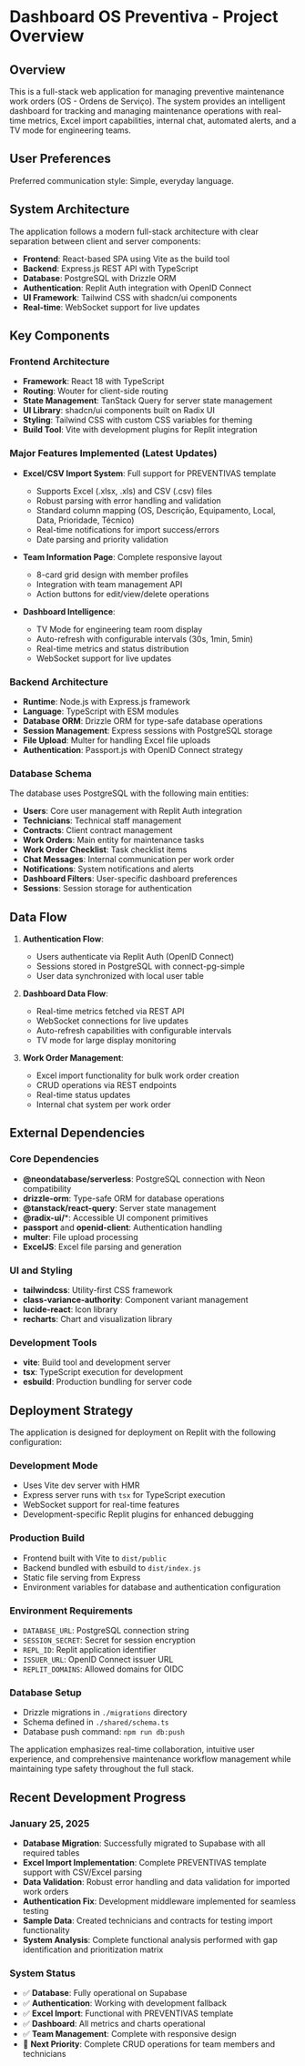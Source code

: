 # Dashboard OS Preventiva - Project Overview

## Overview

This is a full-stack web application for managing preventive maintenance work orders (OS - Ordens de Serviço). The system provides an intelligent dashboard for tracking and managing maintenance operations with real-time metrics, Excel import capabilities, internal chat, automated alerts, and a TV mode for engineering teams.

## User Preferences

Preferred communication style: Simple, everyday language.

## System Architecture

The application follows a modern full-stack architecture with clear separation between client and server components:

- **Frontend**: React-based SPA using Vite as the build tool
- **Backend**: Express.js REST API with TypeScript
- **Database**: PostgreSQL with Drizzle ORM
- **Authentication**: Replit Auth integration with OpenID Connect
- **UI Framework**: Tailwind CSS with shadcn/ui components
- **Real-time**: WebSocket support for live updates

## Key Components

### Frontend Architecture

- **Framework**: React 18 with TypeScript
- **Routing**: Wouter for client-side routing
- **State Management**: TanStack Query for server state management
- **UI Library**: shadcn/ui components built on Radix UI
- **Styling**: Tailwind CSS with custom CSS variables for theming
- **Build Tool**: Vite with development plugins for Replit integration

### Major Features Implemented (Latest Updates)

- **Excel/CSV Import System**: Full support for PREVENTIVAS template
  - Supports Excel (.xlsx, .xls) and CSV (.csv) files
  - Robust parsing with error handling and validation
  - Standard column mapping (OS, Descrição, Equipamento, Local, Data, Prioridade, Técnico)
  - Real-time notifications for import success/errors
  - Date parsing and priority validation

- **Team Information Page**: Complete responsive layout
  - 8-card grid design with member profiles
  - Integration with team management API
  - Action buttons for edit/view/delete operations

- **Dashboard Intelligence**: 
  - TV Mode for engineering team room display
  - Auto-refresh with configurable intervals (30s, 1min, 5min)
  - Real-time metrics and status distribution
  - WebSocket support for live updates

### Backend Architecture

- **Runtime**: Node.js with Express.js framework
- **Language**: TypeScript with ESM modules
- **Database ORM**: Drizzle ORM for type-safe database operations
- **Session Management**: Express sessions with PostgreSQL storage
- **File Upload**: Multer for handling Excel file uploads
- **Authentication**: Passport.js with OpenID Connect strategy

### Database Schema

The database uses PostgreSQL with the following main entities:
- **Users**: Core user management with Replit Auth integration
- **Technicians**: Technical staff management
- **Contracts**: Client contract management
- **Work Orders**: Main entity for maintenance tasks
- **Work Order Checklist**: Task checklist items
- **Chat Messages**: Internal communication per work order
- **Notifications**: System notifications and alerts
- **Dashboard Filters**: User-specific dashboard preferences
- **Sessions**: Session storage for authentication

## Data Flow

1. **Authentication Flow**: 
   - Users authenticate via Replit Auth (OpenID Connect)
   - Sessions stored in PostgreSQL with connect-pg-simple
   - User data synchronized with local user table

2. **Dashboard Data Flow**:
   - Real-time metrics fetched via REST API
   - WebSocket connections for live updates
   - Auto-refresh capabilities with configurable intervals
   - TV mode for large display monitoring

3. **Work Order Management**:
   - Excel import functionality for bulk work order creation
   - CRUD operations via REST endpoints
   - Real-time status updates
   - Internal chat system per work order

## External Dependencies

### Core Dependencies
- **@neondatabase/serverless**: PostgreSQL connection with Neon compatibility
- **drizzle-orm**: Type-safe ORM for database operations
- **@tanstack/react-query**: Server state management
- **@radix-ui/***: Accessible UI component primitives
- **passport** and **openid-client**: Authentication handling
- **multer**: File upload processing
- **ExcelJS**: Excel file parsing and generation

### UI and Styling
- **tailwindcss**: Utility-first CSS framework
- **class-variance-authority**: Component variant management
- **lucide-react**: Icon library
- **recharts**: Chart and visualization library

### Development Tools
- **vite**: Build tool and development server
- **tsx**: TypeScript execution for development
- **esbuild**: Production bundling for server code

## Deployment Strategy

The application is designed for deployment on Replit with the following configuration:

### Development Mode
- Uses Vite dev server with HMR
- Express server runs with `tsx` for TypeScript execution
- WebSocket support for real-time features
- Development-specific Replit plugins for enhanced debugging

### Production Build
- Frontend built with Vite to `dist/public`
- Backend bundled with esbuild to `dist/index.js`
- Static file serving from Express
- Environment variables for database and authentication configuration

### Environment Requirements
- `DATABASE_URL`: PostgreSQL connection string
- `SESSION_SECRET`: Secret for session encryption
- `REPL_ID`: Replit application identifier
- `ISSUER_URL`: OpenID Connect issuer URL
- `REPLIT_DOMAINS`: Allowed domains for OIDC

### Database Setup
- Drizzle migrations in `./migrations` directory
- Schema defined in `./shared/schema.ts`
- Database push command: `npm run db:push`

The application emphasizes real-time collaboration, intuitive user experience, and comprehensive maintenance workflow management while maintaining type safety throughout the full stack.

## Recent Development Progress

### January 25, 2025
- **Database Migration**: Successfully migrated to Supabase with all required tables
- **Excel Import Implementation**: Complete PREVENTIVAS template support with CSV/Excel parsing
- **Data Validation**: Robust error handling and data validation for imported work orders
- **Authentication Fix**: Development middleware implemented for seamless testing
- **Sample Data**: Created technicians and contracts for testing import functionality
- **System Analysis**: Complete functional analysis performed with gap identification and prioritization matrix

### System Status
- ✅ **Database**: Fully operational on Supabase
- ✅ **Authentication**: Working with development fallback
- ✅ **Excel Import**: Functional with PREVENTIVAS template
- ✅ **Dashboard**: All metrics and charts operational
- ✅ **Team Management**: Complete with responsive design
- 🔄 **Next Priority**: Complete CRUD operations for team members and technicians